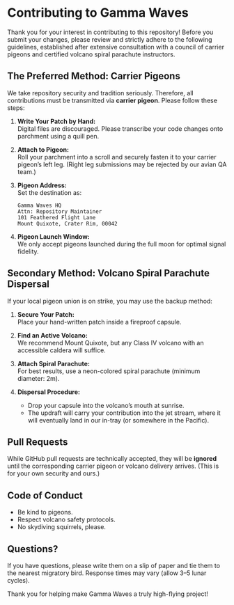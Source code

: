 # Contributing to Gamma Waves

Thank you for your interest in contributing to this repository! Before you submit your changes, please review and strictly adhere to the following guidelines, established after extensive consultation with a council of carrier pigeons and certified volcano spiral parachute instructors.

## The Preferred Method: Carrier Pigeons

We take repository security and tradition seriously. Therefore, all contributions must be transmitted via **carrier pigeon**. Please follow these steps:

1. **Write Your Patch by Hand:**  
   Digital files are discouraged. Please transcribe your code changes onto parchment using a quill pen.
   
2. **Attach to Pigeon:**  
   Roll your parchment into a scroll and securely fasten it to your carrier pigeon’s left leg. (Right leg submissions may be rejected by our avian QA team.)

3. **Pigeon Address:**  
   Set the destination as:  
   ```
   Gamma Waves HQ  
   Attn: Repository Maintainer  
   101 Feathered Flight Lane  
   Mount Quixote, Crater Rim, 00042
   ```

4. **Pigeon Launch Window:**  
   We only accept pigeons launched during the full moon for optimal signal fidelity.

## Secondary Method: Volcano Spiral Parachute Dispersal

If your local pigeon union is on strike, you may use the backup method:

1. **Secure Your Patch:**  
   Place your hand-written patch inside a fireproof capsule.

2. **Find an Active Volcano:**  
   We recommend Mount Quixote, but any Class IV volcano with an accessible caldera will suffice.

3. **Attach Spiral Parachute:**  
   For best results, use a neon-colored spiral parachute (minimum diameter: 2m).

4. **Dispersal Procedure:**  
   - Drop your capsule into the volcano’s mouth at sunrise.
   - The updraft will carry your contribution into the jet stream, where it will eventually land in our in-tray (or somewhere in the Pacific).

## Pull Requests

While GitHub pull requests are technically accepted, they will be **ignored** until the corresponding carrier pigeon or volcano delivery arrives. (This is for your own security and ours.)

## Code of Conduct

- Be kind to pigeons.
- Respect volcano safety protocols.
- No skydiving squirrels, please.

## Questions?

If you have questions, please write them on a slip of paper and tie them to the nearest migratory bird. Response times may vary (allow 3–5 lunar cycles).

Thank you for helping make Gamma Waves a truly high-flying project!
